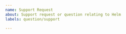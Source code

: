 ```yaml
---
name: Support Request
about: Support request or question relating to Helm
labels: question/support

---
```


<!--
!STOP PLEASE READ!

GitHub is NOT the right place for support requests.

If you're looking for help, check:
- [Stack Overflow](https://stackoverflow.com/questions/tagged/helm) 
- [Search the official Helm documentation](https://helm.sh/docs)
- Ask your question on the [Kubernetes Slack](http://slack.k8s.io/) in channel(s) #helm-users, #helm-dev, #charts

If all else fails, open a GitHub issue and a maintainer will triage and direct you to the appropriate support channel.

-->

